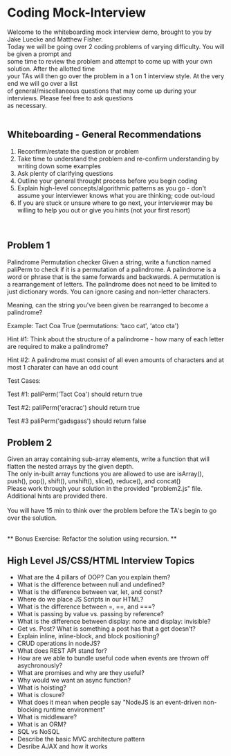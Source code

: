 # Coding Mock-Interview
Welcome to the whiteboarding mock interview demo, brought to you by Jake Luecke and Matthew Fisher. <br>
Today we will be going over 2 coding problems of varying difficulty.  You will be given a prompt and <br>
some time to review the problem and attempt to come up with your own solution.  After the allotted time <br>
your TAs will then go over the problem in a 1 on 1 interview style.  At the very end we will go over a list <br>
of general/miscellaneous questions that may come up during your interviews.  Please feel free to ask questions <br>
as necessary. <br> <br>

## Whiteboarding - General Recommendations
1. Reconfirm/restate the question or problem
2. Take time to understand the problem and re-confirm understanding by writing down some examples
3. Ask plenty of clarifying questions
4. Outline your general throught process before you begin coding
5. Explain high-level concepts/algorithmic patterns as you go - don't assume your interviewer knows what you are thinking; code out-loud
6. If you are stuck or unsure where to go next, your interviewer may be willing to help you out or give you hints (not your first resort) 

<br>

## Problem 1
Palindrome Permutation checker
Given a string, write a function named paliPerm to check if it is a permutation of a palindrome. A palindrome is a word or phrase that is the same forwards and backwards. A permutation is a rearrangement of letters. The palindrome does not need to be limited to just dictionary words. You can ignore casing and non-letter characters.

Meaning, can the string you've been given be rearranged to become a palindrome?

Example:
Tact Coa
True (permutations: 'taco cat', 'atco cta')

Hint #1: Think about the structure of a palindrome - how many of each letter are required to make a palindrome?

Hint #2: A palindrome must consist of all even amounts of characters and at most 1 charater can have an odd count

Test Cases:

Test #1:
paliPerm('Tact Coa')
should return true

Test #2:
paliPerm('eracrac')
should return true

Test #3
paliPerm('gadsgass')
should return false

## Problem 2
Given an array containing sub-array elements, write a function that will flatten the nested arrays by the given depth. <br> 
The only in-built array functions you are allowed to use are isArray(), push(), pop(), shift(), unshift(), slice(), reduce(), and concat() <br>
Please work through your solution in the provided "problem2.js" file.  Additional hints are provided there. <br> <br>
You will have 15 min to think over the problem before the TA's begin to go over the solution. <br> <br>

** Bonus Exercise: Refactor the solution using recursion. **

## High Level JS/CSS/HTML Interview Topics
- What are the 4 pillars of OOP? Can you explain them?
- What is the difference between null and undefined?
- What is the difference between var, let, and const?
- Where do we place JS Scripts in our HTML?
- What is the difference between =, ==, and ===?
- What is passing by value vs. passing by reference?
- What is the difference between display: none and display: invisible?
- Get vs. Post? What is something a post has that a get doesn’t?
- Explain inline, inline-block, and block positioning?
- CRUD operations in nodeJS?
- What does REST API stand for?
- How are we able to bundle useful code when events are thrown off asychronously?
- What are promises and why are they useful?
- Why would we want an async function?
- What is hoisting?
- What is closure?
- What does it mean when people say "NodeJS is an event-driven non-blocking runtime environment"
- What is middleware?
- What is an ORM?
- SQL vs NoSQL
- Describe the basic MVC architecture pattern
- Desribe AJAX and how it works